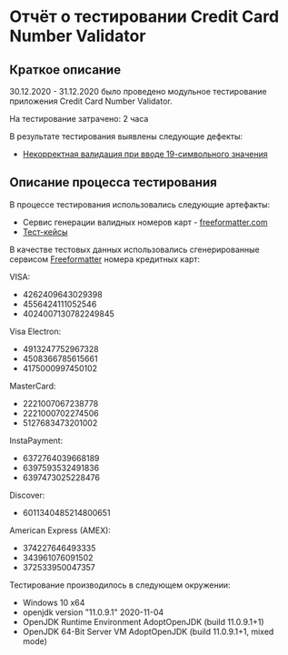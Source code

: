 # Отчёт о тестировании Credit Card Number Validator

## Краткое описание

30.12.2020 - 31.12.2020 было проведено модульное тестирование приложения Credit Card Number Validator.

На тестирование затрачено: 2 часа

В результате тестирования выявлены следующие дефекты:
* [Некорректная валидация при вводе 19-символьного значения](https://github.com/richskiter/Javaqa1.2/issues/1)

## Описание процесса тестирования

В процессе тестирования использовались следующие артефакты:

* Сервис генерации валидных номеров карт - [freeformatter.com](https://www.freeformatter.com/credit-card-number-generator-validator.html)
* [Тест-кейсы](https://github.com/richskiter/Javaqa1.2/blob/master/test-cases.md)

В качестве тестовых данных использовались сгенерированные сервисом [Freeformatter](https://www.freeformatter.com/credit-card-number-generator-validator.html) номера кредитных карт:

VISA:
* 4262409643029398
* 4556424111052546
* 4024007130782249845

Visa Electron:
* 4913247752967328
* 4508366785615661
* 4175000997450102

MasterCard:
* 2221007067238778
* 2221000702274506
* 5127683473201002

InstaPayment:
* 6372764039668189
* 6397593532491836
* 6397473025228476

Discover:
* 6011340485214800651

American Express (AMEX):
* 374227646493335
* 343961076091502
* 372533950047357

Тестирование производилось в следующем окружении:
* Windows 10 x64
* openjdk version "11.0.9.1" 2020-11-04
* OpenJDK Runtime Environment AdoptOpenJDK (build 11.0.9.1+1)
* OpenJDK 64-Bit Server VM AdoptOpenJDK (build 11.0.9.1+1, mixed mode)

